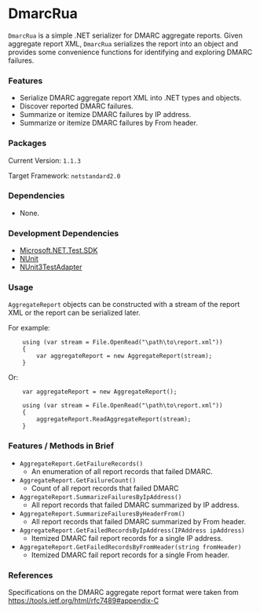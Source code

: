 # DmarcRua

`DmarcRua` is a simple .NET serializer for DMARC aggregate reports. Given 
aggregate report XML, `DmarcRua` serializes the report into an object and
provides some convenience functions for identifying and exploring DMARC
failures.

### Features

- Serialize DMARC aggregate report XML into .NET types and objects.
- Discover reported DMARC failures.
- Summarize or itemize DMARC failures by IP address.
- Summarize or itemize DMARC failures by From header.

### Packages

Current Version: `1.1.3`

Target Framework: `netstandard2.0`

### Dependencies

- None.

### Development Dependencies

- [Microsoft.NET.Test.SDK](https://www.nuget.org/packages/Microsoft.NET.Test.Sdk/)
- [NUnit](https://www.nuget.org/packages/NUnit/)
- [NUnit3TestAdapter](https://www.nuget.org/packages/NUnit3TestAdapter/)

### Usage

`AggregateReport` objects can be constructed with a stream of the report XML
or the report can be serialized later.

For example:

        using (var stream = File.OpenRead("\path\to\report.xml"))
        {
            var aggregateReport = new AggregateReport(stream);
        }

Or:

        var aggregateReport = new AggregateReport();
         
        using (var stream = File.OpenRead("\path\to\report.xml"))
        {
            aggregateReport.ReadAggregateReport(stream);
        }

### Features / Methods in Brief

- `AggregateReport.GetFailureRecords()`
    - An enumeration of all report records that failed DMARC.
- `AggregateReport.GetFailureCount()`
    - Count of all report records that failed DMARC
- `AggregateReport.SummarizeFailuresByIpAddress()`
    - All report records that failed DMARC summarized by IP address.
- `AggregateReport.SummarizeFailuresByHeaderFrom()`
    - All report records that failed DMARC summarized by From header.
- `AggregateReport.GetFailedRecordsByIpAddress(IPAddress ipAddress)`
    - Itemized DMARC fail report records for a single IP address.
- `AggregateReport.GetFailedRecordsByFromHeader(string fromHeader)`
    - Itemized DMARC fail report records for a single From header.

### References

Specifications on the DMARC aggregate report format were taken
from https://tools.ietf.org/html/rfc7489#appendix-C

